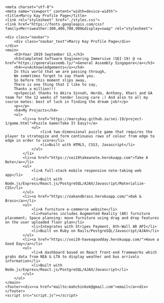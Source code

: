 <html lang="en" dir="ltr">

    <meta charset="utf-8">
    <meta name="viewport" content="width=device-width">
    <title>Marcy Kay Profile Page</title>
    <link rel="stylesheet" href="./styles.css">
    <link href="https://fonts.googleapis.com/css?family=Merriweather:300,400,700,900&display=swap" rel="stylesheet">

    <div class="navbar">
        <div class="navbar_text">Marcy Kay Profile Page</div>
    </div>
    <main>
        <h3>Year 2019 September 13,</h3>
        <h3>Completed Software Engineering Immersive (SEI-19) @ <a href="https://generalassemb.ly/">General Assembly Singapore</a></h3>
        <h4><u>Acknowledgements</u></h4>
        In this world that we are passing through,
        We sometimes forget to say thank you.
        So before this moment slips away,
        There is one thing that I like to say,
        Thanks a million!!!
        <p>Special thanks to Akira Sinseh, Herda, Anthony, Khari and GA team for the 12 weeks of tender loving care ;) And also to all my course mates: best of luck in finding the dream job!</p>
        <p></p>
        <h4>My Projects</h4>
        <ul>
            <li><a href="https://marcykay.github.io/sei-19/project-1/game.html">Puzzle Game(Take It Easy)</a>
                <ul>
                    <li>A two-dimensional puzzle game that requires the player to strategize and form continuous rows of colour from edge to edge in order to score</li>
                    <li>Built with HTML5, CSS3, Javascript</li>
                </ul>
            </li>
            <li><a href="https://sei19takeanote.herokuapp.com">Take A Note</a></li>
            <ul>
                <li>A full-stack mobile responsive note-taking web app</li>
                <li>Built with Node.js/Express/React.js/PostgreSQL/AJAX/Javascript/Materialize-CSS</li>
            </ul>
            <li><a href="https://oakandbrass.herokuapp.com/">Oak & Brass</a></li>
            <ul>
                <li>A furniture e-commerce website</li>
                <li>Features includes Augmented Reality (AR) furniture placement; Space planning: move furniture using drag and drop features on the user uploaded floor plan</li>
                <li>Integrates with Stripes Payment, 8th-Wall AR API</li>
                <li>Built on Ruby on Rails/PostgreSQL/Javascript/AJAX</li>
            </ul>
            <li><a href="https://sei19-haveagoodday.herokuapp.com/">Have a Good Day</a></li>
            <ul>
                <li>A dashboard based on React front-end frameworks which grabs data from NEA & LTA to display weather and bus arrivals information</li>
                <li>Built with Node.js/Express/React.js/PostgreSQL/AJAX/Javascript</li>
            </ul>
        </ul>
    </main>
    <footer><div><a href="mailto:mahchinkok@gmail.com">email</a><div></footer>
    <script src="script.js"></script>

